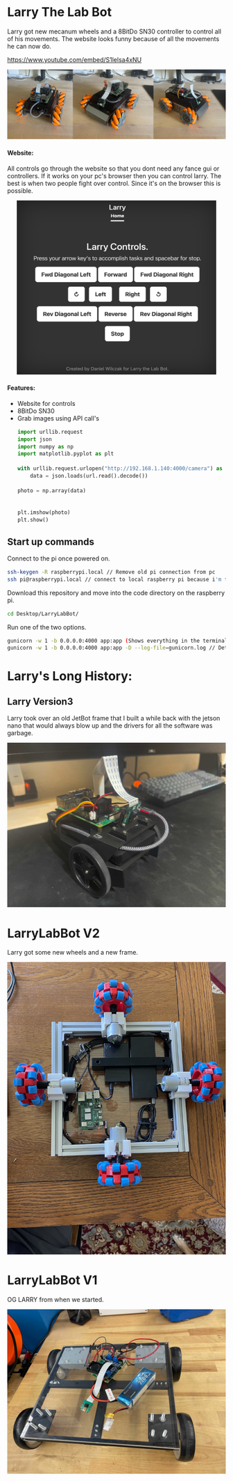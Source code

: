 # Larry The Lab Bot
Larry got new mecanum wheels and a 8BitDo SN30 controller to control all of his movements. The website looks funny because of all the movements he can now do.  

https://www.youtube.com/embed/S1lelsa4xNU

![](https://raw.githubusercontent.com/danielwilczak101/LarryLabBot/media/images/larryv4_cleaned_up.jpg)


#### Website:
All controls go through the website so that you dont need any fance gui or controllers. If it works on your pc's browser then you can control larry. The best is when two people fight over control. Since it's on the browser this is possible.

<p align="center"> 
  <kbd>
    <img width="460" height="400"
    src="https://github.com/danielwilczak101/LarryLabBot/blob/media/images/websiteV4.png">
  </kbd>
</p>


#### Features:
  - Website for controls
  - 8BitDo SN30
  - Grab images using API call's
    ```Python
    import urllib.request
    import json
    import numpy as np
    import matplotlib.pyplot as plt

    with urllib.request.urlopen("http://192.168.1.140:4000/camera") as url:
        data = json.loads(url.read().decode())

    photo = np.array(data)


    plt.imshow(photo)
    plt.show()
    ```

## Start up commands
Connect to the pi once powered on.
```bash
ssh-keygen -R raspberrypi.local // Remove old pi connection from pc
ssh pi@raspberrypi.local // connect to local raspberry pi because i'm to lazy to look up the I.P
```
Download this repository and move into the code directory on the raspberry pi.
```bash
cd Desktop/LarryLabBot/
```

Run one of the two options.
```bash
gunicorn -w 1 -b 0.0.0.0:4000 app:app (Shows everything in the terminal)
gunicorn -w 1 -b 0.0.0.0:4000 app:app -D --log-file=gunicorn.log // Detached (Runs in the background)
```

# Larry's Long History:

## Larry Version3
Larry took over an old JetBot frame that I built a while back with the jetson nano that would always blow up and the drivers for all the software was garbage.


![](https://github.com/danielwilczak101/LarryLabBot/blob/media/images/larryv3.jpg)

# LarryLabBot V2
Larry got some new wheels and a new frame.

![](https://raw.githubusercontent.com/danielwilczak101/LarryLabBot/media/images/IMG_3665.JPG)


# LarryLabBot V1
OG LARRY from when we started.

![](https://raw.githubusercontent.com/danielwilczak101/LarryLabBot/media/images/IMG_3472.jpg)


